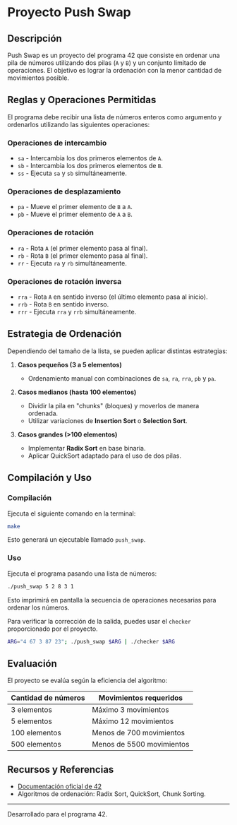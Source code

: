 # Proyecto Push Swap

## Descripción
Push Swap es un proyecto del programa 42 que consiste en ordenar una pila de números utilizando dos pilas (`A` y `B`) y un conjunto limitado de operaciones. El objetivo es lograr la ordenación con la menor cantidad de movimientos posible.

## Reglas y Operaciones Permitidas
El programa debe recibir una lista de números enteros como argumento y ordenarlos utilizando las siguientes operaciones:

### **Operaciones de intercambio**
- `sa` - Intercambia los dos primeros elementos de `A`.
- `sb` - Intercambia los dos primeros elementos de `B`.
- `ss` - Ejecuta `sa` y `sb` simultáneamente.

### **Operaciones de desplazamiento**
- `pa` - Mueve el primer elemento de `B` a `A`.
- `pb` - Mueve el primer elemento de `A` a `B`.

### **Operaciones de rotación**
- `ra` - Rota `A` (el primer elemento pasa al final).
- `rb` - Rota `B` (el primer elemento pasa al final).
- `rr` - Ejecuta `ra` y `rb` simultáneamente.

### **Operaciones de rotación inversa**
- `rra` - Rota `A` en sentido inverso (el último elemento pasa al inicio).
- `rrb` - Rota `B` en sentido inverso.
- `rrr` - Ejecuta `rra` y `rrb` simultáneamente.

## Estrategia de Ordenación
Dependiendo del tamaño de la lista, se pueden aplicar distintas estrategias:

1. **Casos pequeños (3 a 5 elementos)**
   - Ordenamiento manual con combinaciones de `sa`, `ra`, `rra`, `pb` y `pa`.

2. **Casos medianos (hasta 100 elementos)**
   - Dividir la pila en "chunks" (bloques) y moverlos de manera ordenada.
   - Utilizar variaciones de **Insertion Sort** o **Selection Sort**.

3. **Casos grandes (>100 elementos)**
   - Implementar **Radix Sort** en base binaria.
   - Aplicar QuickSort adaptado para el uso de dos pilas.
   
## Compilación y Uso

### **Compilación**
Ejecuta el siguiente comando en la terminal:
```sh
make
```
Esto generará un ejecutable llamado `push_swap`.

### **Uso**
Ejecuta el programa pasando una lista de números:
```sh
./push_swap 5 2 8 3 1
```
Esto imprimirá en pantalla la secuencia de operaciones necesarias para ordenar los números.

Para verificar la corrección de la salida, puedes usar el `checker` proporcionado por el proyecto.

```sh
ARG="4 67 3 87 23"; ./push_swap $ARG | ./checker $ARG
```

## Evaluación
El proyecto se evalúa según la eficiencia del algoritmo:

| Cantidad de números | Movimientos requeridos |
|----------------------|-----------------------|
| 3 elementos         | Máximo 3 movimientos |
| 5 elementos         | Máximo 12 movimientos |
| 100 elementos       | Menos de 700 movimientos |
| 500 elementos       | Menos de 5500 movimientos |

## Recursos y Referencias
- [Documentación oficial de 42](https://github.com/qst0/42cursus)
- Algoritmos de ordenación: Radix Sort, QuickSort, Chunk Sorting.

---

Desarrollado para el programa 42.



